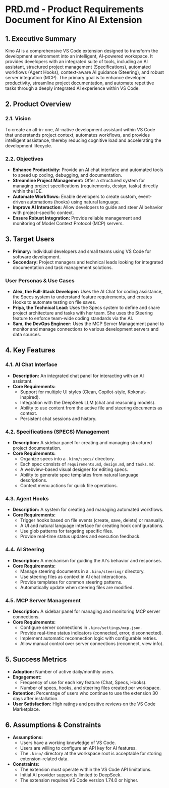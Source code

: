 # PRD.md - Product Requirements Document for Kino AI Extension

## 1. Executive Summary

Kino AI is a comprehensive VS Code extension designed to transform the development environment into an intelligent, AI-powered workspace. It provides developers with an integrated suite of tools, including an AI assistant, structured project management (Specifications), automated workflows (Agent Hooks), context-aware AI guidance (Steering), and robust server integration (MCP). The primary goal is to enhance developer productivity, streamline project documentation, and automate repetitive tasks through a deeply integrated AI experience within VS Code.

## 2. Product Overview

### 2.1. Vision
To create an all-in-one, AI-native development assistant within VS Code that understands project context, automates workflows, and provides intelligent assistance, thereby reducing cognitive load and accelerating the development lifecycle.

### 2.2. Objectives
- **Enhance Productivity:** Provide an AI chat interface and automated tools to speed up coding, debugging, and documentation.
- **Streamline Project Management:** Offer a structured system for managing project specifications (requirements, design, tasks) directly within the IDE.
- **Automate Workflows:** Enable developers to create custom, event-driven automations (hooks) using natural language.
- **Improve AI Interaction:** Allow developers to guide and steer AI behavior with project-specific context.
- **Ensure Robust Integration:** Provide reliable management and monitoring of Model Context Protocol (MCP) servers.

## 3. Target Users

- **Primary:** Individual developers and small teams using VS Code for software development.
- **Secondary:** Project managers and technical leads looking for integrated documentation and task management solutions.

### User Personas & Use Cases
- **Alex, the Full-Stack Developer:** Uses the AI Chat for coding assistance, the Specs system to understand feature requirements, and creates Hooks to automate testing on file saves.
- **Priya, the Technical Lead:** Uses the Specs system to define and share project architecture and tasks with her team. She uses the Steering feature to enforce team-wide coding standards via the AI.
- **Sam, the DevOps Engineer:** Uses the MCP Server Management panel to monitor and manage connections to various development servers and data sources.

## 4. Key Features

### 4.1. AI Chat Interface
- **Description:** An integrated chat panel for interacting with an AI assistant.
- **Core Requirements:**
  - Support for multiple UI styles (Clean, Copilot-style, Kokonut-inspired).
  - Integration with the DeepSeek LLM (chat and reasoning models).
  - Ability to use content from the active file and steering documents as context.
  - Persistent chat sessions and history.

### 4.2. Specifications (SPECS) Management
- **Description:** A sidebar panel for creating and managing structured project documentation.
- **Core Requirements:**
  - Organize specs into a `.kino/specs/` directory.
  - Each spec consists of `requirements.md`, `design.md`, and `tasks.md`.
  - A webview-based visual designer for editing specs.
  - Ability to generate spec templates from natural language descriptions.
  - Context menu actions for quick file operations.

### 4.3. Agent Hooks
- **Description:** A system for creating and managing automated workflows.
- **Core Requirements:**
  - Trigger hooks based on file events (create, save, delete) or manually.
  - A UI and natural language interface for creating hook configurations.
  - Use glob patterns for targeting specific files.
  - Provide real-time status updates and execution feedback.

### 4.4. AI Steering
- **Description:** A mechanism for guiding the AI's behavior and responses.
- **Core Requirements:**
  - Manage steering documents in a `.kino/steering/` directory.
  - Use steering files as context in AI chat interactions.
  - Provide templates for common steering patterns.
  - Automatically update when steering files are modified.

### 4.5. MCP Server Management
- **Description:** A sidebar panel for managing and monitoring MCP server connections.
- **Core Requirements:**
  - Configure server connections in `.kino/settings/mcp.json`.
  - Provide real-time status indicators (connected, error, disconnected).
  - Implement automatic reconnection logic with configurable retries.
  - Allow manual control over server connections (reconnect, view info).

## 5. Success Metrics

- **Adoption:** Number of active daily/monthly users.
- **Engagement:**
  - Frequency of use for each key feature (Chat, Specs, Hooks).
  - Number of specs, hooks, and steering files created per workspace.
- **Retention:** Percentage of users who continue to use the extension 30 days after installation.
- **User Satisfaction:** High ratings and positive reviews on the VS Code Marketplace.

## 6. Assumptions & Constraints

- **Assumptions:**
  - Users have a working knowledge of VS Code.
  - Users are willing to configure an API key for AI features.
  - The `.kino/` directory at the workspace root is acceptable for storing extension-related data.
- **Constraints:**
  - The extension must operate within the VS Code API limitations.
  - Initial AI provider support is limited to DeepSeek.
  - The extension requires VS Code version 1.74.0 or higher.
